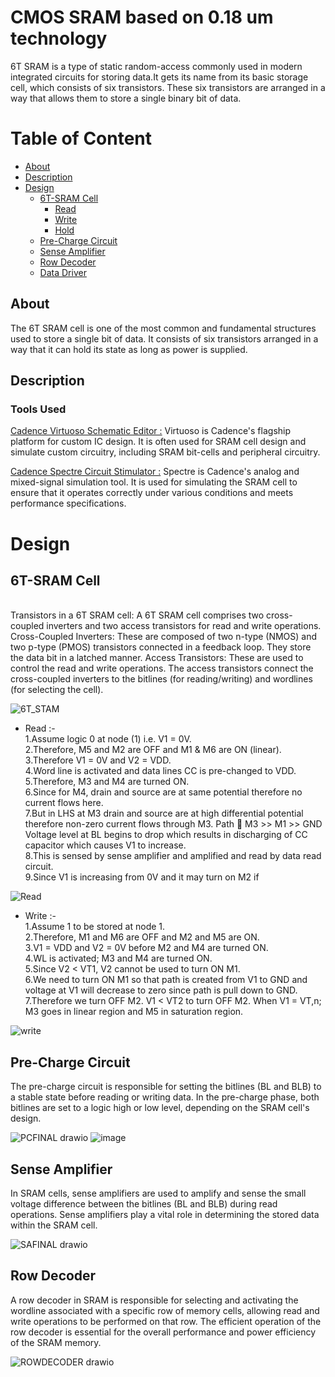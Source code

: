 # CMOS SRAM based on 0.18 um technology
6T SRAM is a type of static random-access commonly used in modern integrated circuits for storing data.It gets its name from its basic storage cell, which consists of six transistors. These six transistors are arranged in a way that allows them to store a single binary bit of data.

# Table of Content
- [About](#About)
- [Description](#Description) 
- [Design](#Design)
  - [6T-SRAM Cell](#6T-SRAM-Cell)
    -  [Read](#Read)
    -  [Write](#Write)
    -  [Hold](#Hold)
  - [Pre-Charge Circuit](#Pre-ChargeCircuit)
  - [Sense Amplifier](#sense-amplifier)
  - [Row Decoder](#Row-Decoder)
  - [Data Driver](#Data-Driver)

## About
The 6T SRAM cell is one of the most common and fundamental structures used to store a single bit of data. It consists of six transistors arranged in a way that  it can hold its state as long as power is supplied.

## Description
### Tools Used
[Cadence Virtuoso Schematic Editor :](https://www.cadence.com/en_US/home/tools/custom-ic-analog-rf-design/circuit-design/virtuoso-schematic-editor.html) Virtuoso is Cadence's flagship platform for custom IC design. It is often used for SRAM cell design and simulate custom circuitry, including SRAM bit-cells and peripheral circuitry.

[Cadence Spectre Circuit Stimulator :](https://www.cadence.com/en_US/home/tools/custom-ic-analog-rf-design/circuit-simulation/spectre-fmc-analysis.html?utm_campaign=Custom_Virtuoso_Studio_product_eu_google_search_june_2023&utm_source=google&utm_medium=search&utm_content=cdn_paid_media&utm_content=Circuit_Simulation&s_kwcid=AL!14272!3!662289232220!b!!g!!circuit%20simulation&gad=1&gclid=Cj0KCQjwpompBhDZARIsAFD_Fp8Z-SxLLihhZBFwTmCU69lX0z8FEUvoFW2uLaLdkUzkxbE_Gtb2_GUaAi4xEALw_wcB) Spectre is Cadence's analog and mixed-signal simulation tool. It is used for simulating the SRAM cell to ensure that it operates correctly under various conditions and meets performance specifications.


# Design
## 6T-SRAM Cell
<br> Transistors in a 6T SRAM cell: A 6T SRAM cell comprises two cross-coupled inverters and two access transistors for read and write operations.
Cross-Coupled Inverters: These are composed of two n-type (NMOS) and two p-type (PMOS) transistors connected in a feedback loop. They store the data bit in a      latched manner.
 Access Transistors: These are used to control the read and write operations. The access transistors connect the cross-coupled inverters to the bitlines (for       reading/writing) and wordlines (for selecting the cell).
 

    

![6T_STAM](https://github.com/Subha175/SRAM/assets/123578848/2110c37b-c0a0-4f65-8847-c8f29f71fee5)

- Read :-
 <br> 1.Assume logic 0 at node (1) i.e. V1 = 0V.
 <br> 2.Therefore, M5 and M2 are OFF and M1 & M6 are ON (linear).
 <br> 3.Therefore V1 = 0V and V2 = VDD.
 <br> 4.Word line is activated and data lines CC
is pre-changed to VDD.
 <br> 5.Therefore, M3 and M4 are turned ON.
 <br> 6.Since for M4, drain and source are at same potential therefore no current flows here.
 <br> 7.But in LHS at M3 drain and source are at high differential potential therefore non-zero current flows through M3. Path  M3 >> M1 >> GND
Voltage level at BL begins to drop which results in discharging of CC
capacitor which causes V1 to increase.
 <br> 8.This is sensed by sense amplifier and amplified and read by data read circuit.
 <br> 9.Since V1 is increasing from 0V and it may turn on M2 if 
  
![Read](https://github.com/Subha175/SRAM/assets/123578848/e28dd451-9c40-4231-aad7-27a1b2e80d29)

- Write :-
   <br> 1.Assume 1 to be stored at node 1.
   <br> 2.Therefore, M1 and M6 are OFF and M2 and M5 are ON.
   <br> 3.V1 = VDD and V2 = 0V before M2 and M4 are turned ON.
   <br> 4.WL is activated; M3 and M4 are turned ON.
   <br> 5.Since V2 < VT1, V2 cannot be used to turn ON M1.
   <br> 6.We need to turn ON M1 so that path is created from V1 to GND and voltage at V1 will decrease to zero since path is pull down to GND.
   <br> 7.Therefore we turn OFF M2. V1 < VT2 to turn OFF M2. When V1 = VT,n; M3 goes in linear region and M5 in saturation region.



![write](https://github.com/Subha175/SRAM/assets/123578848/69f31245-fee0-4549-914a-cd6e39699e50)


 

## Pre-Charge Circuit 
The pre-charge circuit is responsible for setting the bitlines (BL and BLB) to a stable state before reading or writing data. In the pre-charge phase, both bitlines are set to a logic high or low level, depending on the SRAM cell's design.

![PCFINAL drawio](https://github.com/Subha175/SRAM/assets/123578848/28380285-89c0-443e-870a-033021312c4a)
![image](https://github.com/Subha175/SRAM/assets/123578848/20327be9-6d13-477f-8480-1c54bf670af3)



## Sense Amplifier 
In SRAM cells, sense amplifiers are used to amplify and sense the small voltage difference between the bitlines (BL and BLB) during read operations. Sense amplifiers play a vital role in determining the stored data within the SRAM cell.

![SAFINAL drawio](https://github.com/Subha175/SRAM/assets/123578848/864d1569-161c-414d-b71f-39e195edd017)





## Row Decoder 
A row decoder in SRAM is responsible for selecting and activating the wordline associated with a specific row of memory cells, allowing read and write operations to be performed on that row. The efficient operation of the row decoder is essential for the overall performance and power efficiency of the SRAM memory.

![ROWDECODER drawio](https://github.com/Subha175/SRAM/assets/123578848/5b6b5a15-57aa-42e4-b809-63b567d2e23e)




  





